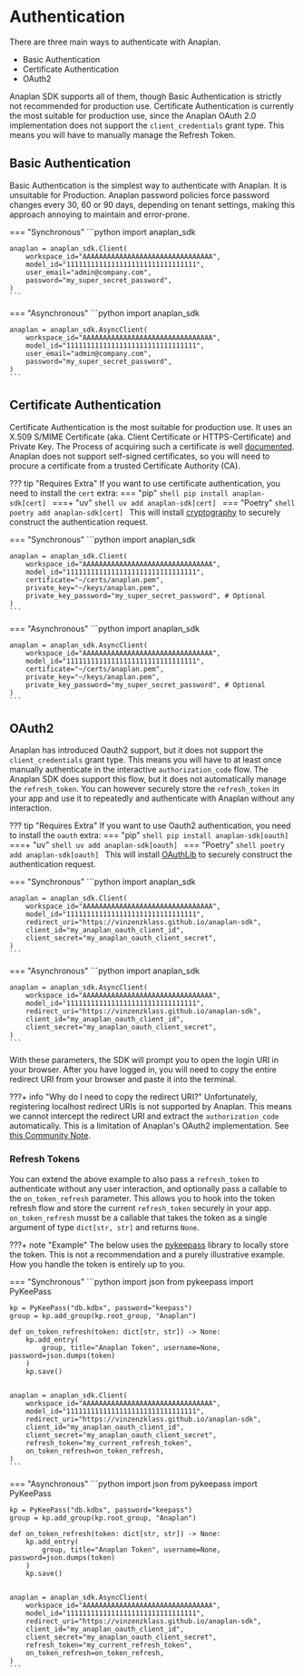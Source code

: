 # Authentication

There are three main ways to authenticate with Anaplan.

- Basic Authentication
- Certificate Authentication
- OAuth2

Anaplan SDK supports all of them, though Basic Authentication is strictly not recommended for production use.
Certificate
Authentication is currently the most suitable for production use, since the Anaplan OAuth 2.0 implementation does not
support the `client_credentials` grant type. This means you will have to manually manage the Refresh Token.

## Basic Authentication

Basic Authentication is the simplest way to authenticate with Anaplan. It is unsuitable for Production. Anaplan password
policies force password changes every 30, 60 or 90 days, depending on tenant settings, making this approach annoying to
maintain and error-prone.

=== "Synchronous"
    ```python
    import anaplan_sdk

    anaplan = anaplan_sdk.Client(
        workspace_id="AAAAAAAAAAAAAAAAAAAAAAAAAAAAAAAA",
        model_id="11111111111111111111111111111111",
        user_email="admin@company.com",
        password="my_super_secret_password",
    )
    ```

=== "Asynchronous"
    ```python
    import anaplan_sdk

    anaplan = anaplan_sdk.AsyncClient(
        workspace_id="AAAAAAAAAAAAAAAAAAAAAAAAAAAAAAAA",
        model_id="11111111111111111111111111111111",
        user_email="admin@company.com",
        password="my_super_secret_password",
    )
    ```

## Certificate Authentication

Certificate Authentication is the most suitable for production use. It uses an X.509 S/MIME Certificate (aka. Client Certificate or HTTPS-Certificate) and Private Key. The Process of acquiring such a certificate is well [documented](https://help.anaplan.com/procure-ca-certificates-47842267-2cb3-4e38-90bf-13b1632bcd44). Anaplan does not support self-signed certificates, so you will need to procure a certificate from a trusted Certificate Authority (CA).

??? tip "Requires Extra"
    If you want to use certificate authentication, you need to install the `cert` extra:
    === "pip"
        ```shell
        pip install anaplan-sdk[cert]
        ```
    ===+ "uv"
        ```shell
        uv add anaplan-sdk[cert]
        ```
    === "Poetry"
        ```shell
        poetry add anaplan-sdk[cert]
        ```
    This will install [cryptography](https://github.com/pyca/cryptography) to securely construct the authentication request.

=== "Synchronous"
    ```python
    import anaplan_sdk

    anaplan = anaplan_sdk.Client(
        workspace_id="AAAAAAAAAAAAAAAAAAAAAAAAAAAAAAAA",
        model_id="11111111111111111111111111111111",
        certificate="~/certs/anaplan.pem",
        private_key="~/keys/anaplan.pem",
        private_key_password="my_super_secret_password", # Optional
    )
    ```
=== "Asynchronous"
    ```python
    import anaplan_sdk

    anaplan = anaplan_sdk.AsyncClient(
        workspace_id="AAAAAAAAAAAAAAAAAAAAAAAAAAAAAAAA",
        model_id="11111111111111111111111111111111",
        certificate="~/certs/anaplan.pem",
        private_key="~/keys/anaplan.pem",
        private_key_password="my_super_secret_password", # Optional
    )
    ```


## OAuth2

Anaplan has introduced Oauth2 support, but it does not support the `client_credentials` grant type. This means you will 
have to at least once manually authenticate in the interactive `authorization_code` flow. The Anaplan SDK does support 
this flow, but it does not automatically manage the `refresh_token`. You can however securely store the `refresh_token` 
in your app and use it to repeatedly and authenticate with Anaplan without any interaction.

??? tip "Requires Extra"
    If you want to use Oauth2 authentication, you need to install the `oauth` extra:
    === "pip"
        ```shell
        pip install anaplan-sdk[oauth]
        ```
    ===+ "uv"
        ```shell
        uv add anaplan-sdk[oauth]
        ```
    === "Poetry"
        ```shell
        poetry add anaplan-sdk[oauth]
        ```
    This will install [OAuthLib](https://oauthlib.readthedocs.io/en/latest/index.html) to securely construct the authentication request.

=== "Synchronous"
    ```python
    import anaplan_sdk

    anaplan = anaplan_sdk.Client(
        workspace_id="AAAAAAAAAAAAAAAAAAAAAAAAAAAAAAAA",
        model_id="11111111111111111111111111111111",
        redirect_uri="https://vinzenzklass.github.io/anaplan-sdk",
        client_id="my_anaplan_oauth_client_id",
        client_secret="my_anaplan_oauth_client_secret",
    )
    ```
=== "Asynchronous"
    ```python
    import anaplan_sdk
    
    anaplan = anaplan_sdk.AsyncClient(
        workspace_id="AAAAAAAAAAAAAAAAAAAAAAAAAAAAAAAA",
        model_id="11111111111111111111111111111111",
        redirect_uri="https://vinzenzklass.github.io/anaplan-sdk",
        client_id="my_anaplan_oauth_client_id",
        client_secret="my_anaplan_oauth_client_secret",
    )
    ```

With these parameters, the SDK will prompt you to open the login URI in your browser. After you have logged in, you 
will need to copy the entire redirect URI from your browser and paste it into the terminal.

???+ info "Why do I need to copy the redirect URI?"
    Unfortunately, registering localhost redirect URIs is not supported by Anaplan. This means we cannot intercept the
    redirect URI and extract the `authorization_code` automatically. This is a limitation of Anaplan's OAuth2 implementation. See [this Community Note](https://community.anaplan.com/discussion/156599/oauth-rediredt-url-port-for-desktop-apps).

### Refresh Tokens

You can extend the above example to also pass a `refresh_token` to authenticate without any user interaction, and 
optionally pass a callable to the `on_token_refresh` parameter. This allows you to hook into the token refresh flow and 
store the current `refresh_token` securely in your app. `on_token_refresh` musst be a callable that takes the token as 
a single argument of type `dict[str, str]` and returns `None`.

???+ note "Example"
    The below uses the [pykeepass](https://github.com/libkeepass/pykeepass) library to locally store the token. This is 
    not a recommendation and a purely illustrative example. How you handle the token is entirely up to you.

=== "Synchronous"
    ```python
    import json
    from pykeepass import PyKeePass

    kp = PyKeePass("db.kdbx", password="keepass")
    group = kp.add_group(kp.root_group, "Anaplan")
    
    def on_token_refresh(token: dict[str, str]) -> None:
        kp.add_entry(
            group, title="Anaplan Token", username=None, password=json.dumps(token)
        )
        kp.save()


    anaplan = anaplan_sdk.Client(
        workspace_id="AAAAAAAAAAAAAAAAAAAAAAAAAAAAAAAA",
        model_id="11111111111111111111111111111111",
        redirect_uri="https://vinzenzklass.github.io/anaplan-sdk",
        client_id="my_anaplan_oauth_client_id",
        client_secret="my_anaplan_oauth_client_secret",
        refresh_token="my_current_refresh_token",
        on_token_refresh=on_token_refresh,
    )
    ```
=== "Asynchronous"
    ```python
    import json
    from pykeepass import PyKeePass
    
    kp = PyKeePass("db.kdbx", password="keepass")
    group = kp.add_group(kp.root_group, "Anaplan")
    
    def on_token_refresh(token: dict[str, str]) -> None:
        kp.add_entry(
            group, title="Anaplan Token", username=None, password=json.dumps(token)
        )
        kp.save()
    

    anaplan = anaplan_sdk.AsyncClient(
        workspace_id="AAAAAAAAAAAAAAAAAAAAAAAAAAAAAAAA",
        model_id="11111111111111111111111111111111",
        redirect_uri="https://vinzenzklass.github.io/anaplan-sdk",
        client_id="my_anaplan_oauth_client_id",
        client_secret="my_anaplan_oauth_client_secret",
        refresh_token="my_current_refresh_token",
        on_token_refresh=on_token_refresh,
    )
    ```
